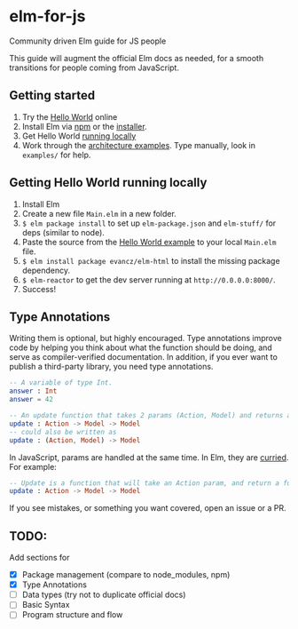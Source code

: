 # elm-for-js
Community driven Elm guide for JS people

This guide will augment the official Elm docs as needed, for a smooth transitions for people coming from JavaScript.

## Getting started
1. Try the [Hello World](http://elm-lang.org/try) online
2. Install Elm via [npm](https://www.npmjs.com/package/elm) or the [installer](http://elm-lang.org/install).
3. Get Hello World [running locally](https://github.com/elm-guides/elm-for-js#getting-hello-world-running-locally)
4. Work through the [architecture examples](https://github.com/evancz/elm-architecture-tutorial/#the-elm-architecture). Type manually, look in `examples/` for help.

## Getting Hello World running locally
1. Install Elm
2. Create a new file `Main.elm` in a new folder.
3. `$ elm package install` to set up `elm-package.json` and `elm-stuff/` for deps (similar to node).
4. Paste the source from the [Hello World example](http://elm-lang.org/examples/hello-html) to your local `Main.elm` file.
5. `$ elm install package evancz/elm-html` to install the missing package dependency.
6. `$ elm-reactor` to get the dev server running at `http://0.0.0.0:8000/`.
7. Success!

## Type Annotations

Writing them is optional, but highly encouraged. Type annotations improve code by helping you think about what the function should be doing, and serve as compiler-verified documentation. In addition, if you ever want to publish a third-party library, you need type annotations.

```elm
-- A variable of type Int.
answer : Int
answer = 42

-- An update function that takes 2 params (Action, Model) and returns a Model (last).
update : Action -> Model -> Model
-- could also be written as
update : (Action, Model) -> Model
```

In JavaScript, params are handled at the same time. In Elm, they are [curried](https://gist.github.com/jamischarles/3c22acd58e6d4ab26a41). For example:
```elm
-- Update is a function that will take an Action param, and return a function that will take a Model param. THAT fn will return a Model.
update : Action -> Model -> Model
```


If you see mistakes, or something you want covered, open an issue or a PR.

## TODO:
Add sections for
- [x] Package management (compare to node_modules, npm)
- [x] Type Annotations
- [ ] Data types (try not to duplicate official docs)
- [ ] Basic Syntax
- [ ] Program structure and flow
